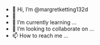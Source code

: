 - 👋 Hi, I’m @margretketting132d
- 👀 
- 🌱 I’m currently learning ...
- 💞️ I’m looking to collaborate on ...
- 📫 How to reach me ...

<!---
margretketting132/margretketting132 is a ✨ special ✨ repository because its `README.md` (this file) appears on your GitHub profile.
You can click the Preview link to take a look at your changes.
--->
